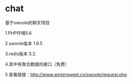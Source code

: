 # chat
基于swoole的聊天项目

 1.PHP环境5.6 
 
 2.swoole版本 1.9.5
 
 3.redis版本 3.2.
 
 4.其中有聚合数据的接口（免费）
 
 5.查看链接：http://www.wintersweet.cn/swoole/request.php
